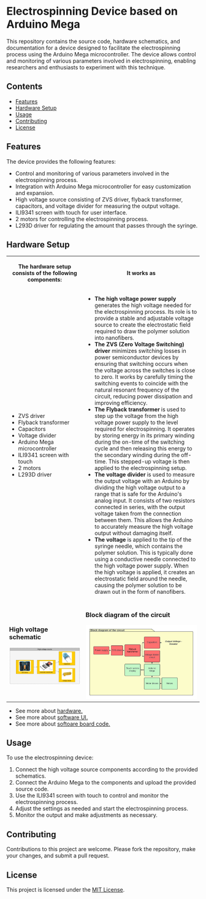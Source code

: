 <h1>Electrospinning Device based on Arduino Mega</h1>

<p>This repository contains the source code, hardware schematics, and documentation for a device designed to facilitate the electrospinning process using the Arduino Mega microcontroller. The device allows control and monitoring of various parameters involved in electrospinning, enabling researchers and enthusiasts to experiment with this technique.</p>

<h2>Contents</h2>

<ul>
  <li><a href="#features">Features</a></li>
  <li><a href="#hardware-setup">Hardware Setup</a></li>
  <li><a href="#usage">Usage</a></li>
  <li><a href="#contributing">Contributing</a></li>
  <li><a href="#license">License</a></li>
</ul>

<h2>Features</h2>

<p>The device provides the following features:</p>
<ul>
  <li>Control and monitoring of various parameters involved in the electrospinning process.</li>
  <li>Integration with Arduino Mega microcontroller for easy customization and expansion.</li>
  <li>High voltage source consisting of ZVS driver, flyback transformer, capacitors, and voltage divider for measuring the output voltage.</li>
  <li>ILI9341 screen with touch for user interface.</li>
  <li>2 motors for controlling the electrospinning process.</li>
  <li>L293D driver for regulating the amount that passes through the syringe.</li>
</ul>

<h2>Hardware Setup</h2>

<table>
  <tr>
    <th>
      <p>The hardware setup consists of the following components:</p>
    </th>
    <th>It works as</th>
  </tr>
  <tr>
    <td>
      <ul>
        <li>ZVS driver</li>
        <li>Flyback transformer</li>
        <li>Capacitors</li>
        <li>Voltage divider</li>
        <li>Arduino Mega microcontroller</li>
        <li>ILI9341 screen with touch</li>
        <li>2 motors</li>
        <li>L293D driver</li>
      </ul>
  </td>
    <td>
      <ul>
        <li><b>The high voltage power supply</b> generates the high voltage needed for the electrospinning process. Its role is to provide a stable and adjustable voltage source to create the electrostatic field required to draw the polymer solution into nanofibers.</li>
        <li><b>The ZVS (Zero Voltage Switching) driver</b> minimizes switching losses in power semiconductor devices by ensuring that switching occurs when the voltage across the switches is close to zero. It works by carefully timing the switching events to coincide with the natural resonant frequency of the circuit, reducing power dissipation and improving efficiency.</li>
        <li><b>The Flyback transformer</b> is used to step up the voltage from the high voltage power supply to the level required for electrospinning. It operates by storing energy in its primary winding during the on-time of the switching cycle and then releasing this energy to the secondary winding during the off-time. This stepped-up voltage is then applied to the electrospinning setup.</li>
        <li><b>The voltage divider</b> is used to measure the output voltage with an Arduino by dividing the high voltage output to a range that is safe for the Arduino's analog input. It consists of two resistors connected in series, with the output voltage taken from the connection between them. This allows the Arduino to accurately measure the high voltage output without damaging itself.</li>
        <li><b>The voltage</b> is applied to the tip of the syringe needle, which contains the polymer solution. This is typically done using a conductive needle connected to the high voltage power supply. When the high voltage is applied, it creates an electrostatic field around the needle, causing the polymer solution to be drawn out in the form of nanofibers.</li>
      </ul>
    </td>
  </tr>
  <tr>
    <td>
      <h3>High voltage schematic</h3>
        <img src="Images/HVS.jpg" alt="High voltage source" style="max-width: 100%;">
    </td>
    <td>
      <h3>Block diagram of the circuit</h3>
        <img src="Images/Block-diagram.jpg" alt="Main control" style="max-width: 100%;">
    </td>
  </tr>
</table>
<ul>
  <li>See more about <a href="/Hardware/README.md">hardware.</a></li>
  <li>See more about <a href="/Software/UI/README.md">software UI.</a></li>
  <li>See more about <a href="/Software/Electrospining/README.md">softoare board code.</a></li>
</ul>

<h2>Usage</h2>

<p>To use the electrospinning device:</p>
<ol>
  <li>Connect the high voltage source components according to the provided schematics.</li>
  <li>Connect the Arduino Mega to the components and upload the provided source code.</li>
  <li>Use the ILI9341 screen with touch to control and monitor the electrospinning process.</li>
  <li>Adjust the settings as needed and start the electrospinning process.</li>
  <li>Monitor the output and make adjustments as necessary.</li>
</ol>

<h2>Contributing</h2>
<p>Contributions to this project are welcome. Please fork the repository, make your changes, and submit a pull request.</p>

<h2>License</h2>
<p>This project is licensed under the <a href="LICENSE">MIT License</a>.</p>
